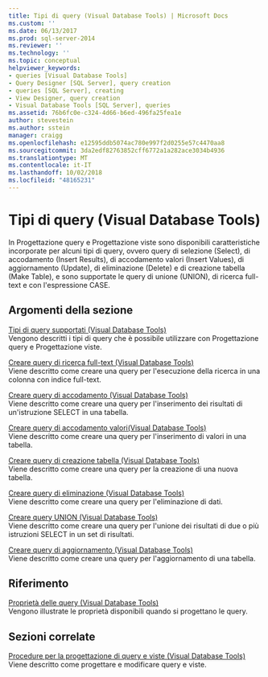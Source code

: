 ```yaml
---
title: Tipi di query (Visual Database Tools) | Microsoft Docs
ms.custom: ''
ms.date: 06/13/2017
ms.prod: sql-server-2014
ms.reviewer: ''
ms.technology: ''
ms.topic: conceptual
helpviewer_keywords:
- queries [Visual Database Tools]
- Query Designer [SQL Server], query creation
- queries [SQL Server], creating
- View Designer, query creation
- Visual Database Tools [SQL Server], queries
ms.assetid: 76b6fc0e-c324-4d66-b6ed-496fa25fea1e
author: stevestein
ms.author: sstein
manager: craigg
ms.openlocfilehash: e12595ddb5074ac780e997f2d0255e57c4470aa8
ms.sourcegitcommit: 3da2edf82763852cff6772a1a282ace3034b4936
ms.translationtype: MT
ms.contentlocale: it-IT
ms.lasthandoff: 10/02/2018
ms.locfileid: "48165231"
---
```

# <a name="types-of-queries-visual-database-tools"></a>Tipi di query (Visual Database Tools)
  In Progettazione query e Progettazione viste sono disponibili caratteristiche incorporate per alcuni tipi di query, ovvero query di selezione (Select), di accodamento (Insert Results), di accodamento valori (Insert Values), di aggiornamento (Update), di eliminazione (Delete) e di creazione tabella (Make Table), e sono supportate le query di unione (UNION), di ricerca full-text e con l'espressione CASE.  
  
## <a name="in-this-section"></a>Argomenti della sezione  
 [Tipi di query supportati &#40;Visual Database Tools&#41;](visual-database-tools.md)  
 Vengono descritti i tipi di query che è possibile utilizzare con Progettazione query e Progettazione viste.  
  
 [Creare query di ricerca full-text &#40;Visual Database Tools&#41;](create-full-text-search-queries-visual-database-tools.md)  
 Viene descritto come creare una query per l'esecuzione della ricerca in una colonna con indice full-text.  
  
 [Creare query di accodamento &#40;Visual Database Tools&#41;](create-insert-results-queries-visual-database-tools.md)  
 Viene descritto come creare una query per l'inserimento dei risultati di un'istruzione SELECT in una tabella.  
  
 [Creare query di accodamento valori&#40;Visual Database Tools&#41;](create-insert-values-queries-visual-database-tools.md)  
 Viene descritto come creare una query per l'inserimento di valori in una tabella.  
  
 [Creare query di creazione tabella &#40;Visual Database Tools&#41;](create-make-table-queries-visual-database-tools.md)  
 Viene descritto come creare una query per la creazione di una nuova tabella.  
  
 [Creare query di eliminazione &#40;Visual Database Tools&#41;](delete-queries-visual-database-tools.md)  
 Viene descritto come creare una query per l'eliminazione di dati.  
  
 [Creare query UNION &#40;Visual Database Tools&#41;](create-union-queries-visual-database-tools.md)  
 Viene descritto come creare una query per l'unione dei risultati di due o più istruzioni SELECT in un set di risultati.  
  
 [Creare query di aggiornamento &#40;Visual Database Tools&#41;](create-update-queries-visual-database-tools.md)  
 Viene descritto come creare una query per l'aggiornamento di una tabella.  
  
## <a name="reference"></a>Riferimento  
 [Proprietà delle query &#40;Visual Database Tools&#41;](query-properties-visual-database-tools.md)  
 Vengono illustrate le proprietà disponibili quando si progettano le query.  
  
## <a name="related-sections"></a>Sezioni correlate  
 [Procedure per la progettazione di query e viste &#40;Visual Database Tools&#41;](design-queries-and-views-how-to-topics-visual-database-tools.md)  
 Viene descritto come progettare e modificare query e viste.  
  
  

